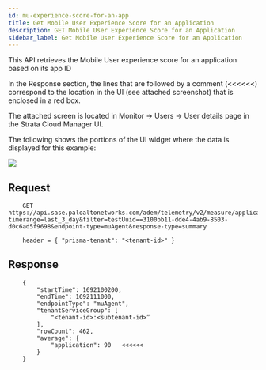 ```yaml
---
id: mu-experience-score-for-an-app
title: Get Mobile User Experience Score for an Application
description: GET Mobile User Experience Score for an Application
sidebar_label: Get Mobile User Experience Score for an Application
---
```


This API retrieves the Mobile User experience score for an application based on its app ID  

In the Response section, the lines that are followed by a comment (\<\<\<\<\<\<) correspond to the location in the UI (see attached screenshot) that is enclosed in a red box.  

The attached screen is located in Monitor -> Users -> User details page in the Strata Cloud Manager UI.

The following shows the portions of the UI widget where the data is displayed for this example:

![](/sase/img/adem/DOCS-3765-mu-experience-score-for-an-app.png)


## Request

```
    GET https://api.sase.paloaltonetworks.com/adem/telemetry/v2/measure/application/score?timerange=last_3_day&filter=testUuid==3100bb11-dde4-4ab9-8503-d0c6ad5f9698&endpoint-type=muAgent&response-type=summary
     
    header = { "prisma-tenant": "<tenant-id>" }
```

## Response

```
    {
        "startTime": 1692100200,
        "endTime": 1692111000,
        "endpointType": "muAgent",
        "tenantServiceGroup": [
            "<tenant-id>:<subtenant-id>”
        ],
        "rowCount": 462,
        "average": {
            "application": 90   <<<<<<
        }
    }
```

